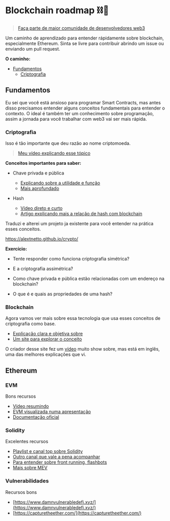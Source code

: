 # Blockchain roadmap ⛓🚀

> [Faça parte de maior comunidade de desenvolvedores web3](https://discord.gg/vaxtW2ET2g)

Um caminho de aprendizado para entender rápidamente sobre blockchain, especialmente Ethereum. Sinta se livre para contribuir abrindo um issue ou enviando um pull request.

**O caminho:**

- [Fundamentos](#fundamentos)
  - [Criptografia](#criptografia)

## Fundamentos

Eu sei que você está ansioso para programar Smart Contracts, mas antes disso precisamos entender alguns conceitos fundamentais para entender o contexto. O ideal é também ter um conhecimento sobre programação, assim a jornada para você trabalhar com web3 vai ser mais rápida.

### Criptografia

Isso é tão importante que deu razão ao nome criptomoeda.

> [Meu vídeo explicando esse tópico](https://www.youtube.com/watch?v=3KvnSyWIoGQ)

**Conceitos importantes para saber:**

- Chave privada e pública

  - [Explicando sobre a utilidade e função](https://www.coinbase.com/pt/learn/crypto-basics/what-is-a-private-key)
  - [Mais aprofundado](https://academy.bit2me.com/pt/que-%C3%A9-uma-chave-privada/)

- Hash
  - [Vídeo direto e curto](https://www.youtube.com/watch?v=b7PQuMn74eo)
  - [Artigo explicando mais a relação de hash com blockchain](https://academy.bit2me.com/pt/que-es-hash/)

Traduzi e alterei um projeto ja existente para você entender na prática esses conceitos.

https://alextnetto.github.io/crypto/

**Exercício:**

- Tente responder como funciona criptografia simétrica?

- E a criptografia assimétrica?

- Como chave privada e pública estão relacionadas com um endereço na blockchain?

- O que é e quais as propriedades de uma hash?

### Blockchain

Agora vamos ver mais sobre essa tecnologia que usa esses conceitos de criptografia como base.

- [Explicação clara e objetiva sobre](https://www.youtube.com/watch?v=dkElPTevoR4)
- [Um site para explorar o conceito](https://andersbrownworth.com/blockchain/blockchain)

O criador desse site fez um [vídeo](https://andersbrownworth.com/blockchain/) muito show sobre, mas está em inglês, uma das melhores explicações que vi.

## Ethereum

### EVM

Bons recursos

- [Vídeo resumindo](https://www.youtube.com/watch?v=GPoze5RmDVU)
- [EVM visualizada numa apresentação](https://takenobu-hs.github.io/downloads/ethereum_evm_illustrated.pdf)
- [Documentação oficial](https://ethereum.org/en/developers/docs/evm/)

### Solidity

Excelentes recursos

- [Playlist e canal top sobre Solidity](https://www.youtube.com/watch?v=xv9OmztShIw&list=PLO5VPQH6OWdVQwpQfw9rZ67O6Pjfo6q-p)
- [Outro canal que vale a pena acompanhar](https://www.youtube.com/c/DappUniversity)
- [Para entender sobre front running, flashbots](https://www.youtube.com/user/epheph33)
- [Mais sobre MEV](https://www.youtube.com/watch?v=sidkbO4zHP0)

### Vulnerabilidades

Recursos bons

- [https://www.damnvulnerabledefi.xyz/](https://www.damnvulnerabledefi.xyz/)
- [https://capturetheether.com/](https://capturetheether.com/)